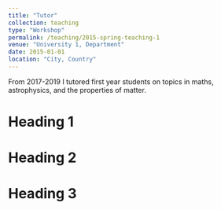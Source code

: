 ```yaml
---
title: "Tutor"
collection: teaching
type: "Workshop"
permalink: /teaching/2015-spring-teaching-1
venue: "University 1, Department"
date: 2015-01-01
location: "City, Country"
---
```


From 2017-2019 I tutored first year students on topics in maths, astrophysics, and the properties of matter.


Heading 1
======

Heading 2
======

Heading 3
======
